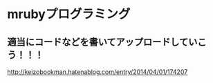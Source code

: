 # mrubyプログラミング

## 適当にコードなどを書いてアップロードしていこう！！！

http://keizobookman.hatenablog.com/entry/2014/04/01/174207
